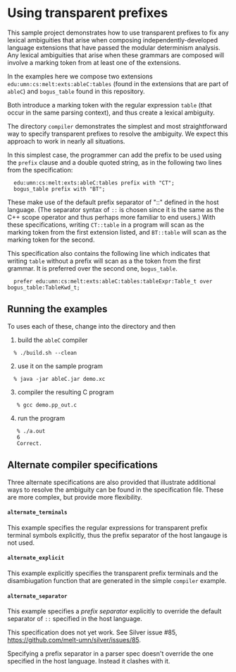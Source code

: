 # Using transparent prefixes

This sample project demonstrates how to use transparent prefixes to fix
any lexical ambiguities that arise when composing
independently-developed language extensions that have passed the
modular determinism analysis.  Any lexical ambiguities that arise when
these grammars are composed will involve a marking token from at least
one of the extensions.

In the examples here we compose two extensions
`edu:umn:cs:melt:exts:ableC:tables` (found in the extensions that are
part of `ableC`) and `bogus_table` found in this repository.

Both introduce a marking token with the regular expression `table`
(that occur in the same parsing context), and thus create a lexical 
ambiguity.

The directory `compiler` demonstrates the simplest and most
straightforward way to specify transparent prefixes to resolve the
ambiguity.  We expect this approach to work in nearly all situations.

In this simplest case, the programmer can add the prefix to be used
using the `prefix` clause and a double quoted string, as in the
following two lines from the specification:
```
  edu:umn:cs:melt:exts:ableC:tables prefix with "CT";
  bogus_table prefix with "BT";
```

These make use of the default prefix separator of "::" defined in the
host language.  (The separator syntax of `::` is chosen since it is
the same as the C++ scope operator and thus perhaps more familiar to
end users.)  With these specifications, writing `CT::table` in a
program will scan as the marking token from the first extension
listed, and `BT::table` will scan as the marking token for the second.

This specification also contains the following line which indicates
that writing `table` without a prefix will scan as a the token from
the first grammar.  It is preferred over the second one,
`bogus_table`.

```
  prefer edu:umn:cs:melt:exts:ableC:tables:tableExpr:Table_t over bogus_table:TableKwd_t;
```

## Running the examples

To uses each of these, change into the directory and then
1. build the `ableC` compiler
```
  % ./build.sh --clean
```

2. use it on the sample program
```
  % java -jar ableC.jar demo.xc
```

3. compiler the resulting C program
```
   % gcc demo.pp_out.c
```

4. run the program
```
   % ./a.out
   6
   Correct.
```

## Alternate compiler specifications

Three alternate specifications are also provided that illustrate
additional ways to resolve the ambiguity can be found in the
specification file.  These are more complex, but provide more
flexibility.

#### `alternate_terminals`

This example specifies the regular expressions for transparent prefix
terminal symbols explicitly, thus the prefix separator of the host
langauge is not used.

#### `alternate_explicit`

This example explicitly specifies the transparent prefix terminals and
the disambiugation function that are generated in the simple `compiler`
example.

#### `alternate_separator`

This example specifies a *prefix separator* explicitly to override the
default separator of `::` specified in the host language.

This specification does not yet work.
See Silver issue #85,
https://github.com/melt-umn/silver/issues/85.

Specifying a prefix separator in a parser spec doesn't override the
one specified in the host language.  Instead it clashes with it.


